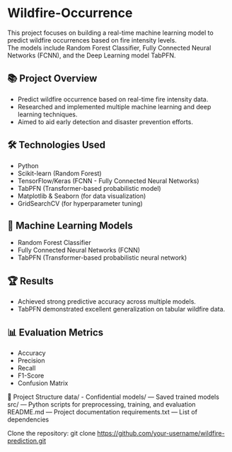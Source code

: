 # Wildfire-Occurrence

This project focuses on building a real-time machine learning model to predict wildfire occurrences based on fire intensity levels.  
The models include Random Forest Classifier, Fully Connected Neural Networks (FCNN), and the Deep Learning model TabPFN.

## 📚 Project Overview
- Predict wildfire occurrence based on real-time fire intensity data.
- Researched and implemented multiple machine learning and deep learning techniques.
- Aimed to aid early detection and disaster prevention efforts.

## 🛠️ Technologies Used
- Python
- Scikit-learn (Random Forest)
- TensorFlow/Keras (FCNN - Fully Connected Neural Networks)
- TabPFN (Transformer-based probabilistic model)
- Matplotlib & Seaborn (for data visualization)
- GridSearchCV (for hyperparameter tuning)

## 🧠 Machine Learning Models
- Random Forest Classifier
- Fully Connected Neural Networks (FCNN)
- TabPFN (Transformer-based probabilistic neural network)

## 🏆 Results
- Achieved strong predictive accuracy across multiple models.
- TabPFN demonstrated excellent generalization on tabular wildfire data.

## 📊 Evaluation Metrics
- Accuracy
- Precision
- Recall
- F1-Score
- Confusion Matrix

📂 Project Structure
data/ - Confidential
models/ — Saved trained models
src/ — Python scripts for preprocessing, training, and evaluation
README.md — Project documentation
requirements.txt — List of dependencies

Clone the repository:
   git clone https://github.com/your-username/wildfire-prediction.git

   
